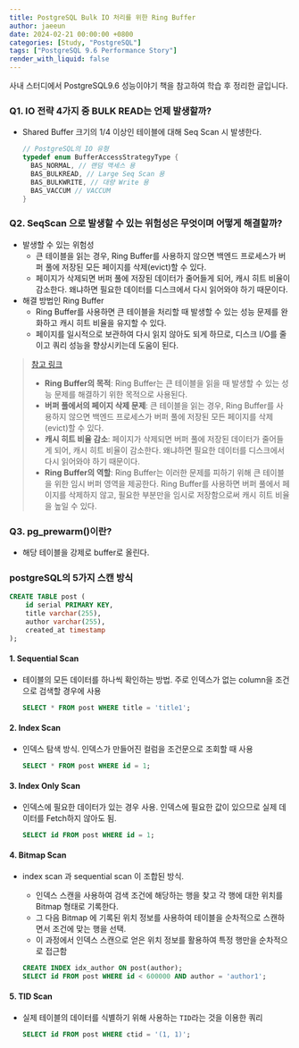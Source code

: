 ```yaml
---
title: PostgreSQL Bulk IO 처리를 위한 Ring Buffer
author: jaeeun
date: 2024-02-21 00:00:00 +0800
categories: [Study, "PostgreSQL"]
tags: ["PostgreSQL 9.6 Performance Story"]
render_with_liquid: false
---
```


사내 스터디에서 PostgreSQL9.6 성능이야기 책을 참고하여 학습 후 정리한 글입니다.

### Q1. IO 전략 4가지 중 BULK READ는 언제 발생할까?
- Shared Buffer 크기의 1/4 이상인 테이블에 대해 Seq Scan 시 발생한다.
  ```c
  // PostgreSQL의 IO 유형
  typedef enum BufferAccessStrategyType {
  	BAS_NORMAL, // 랜덤 액세스 용
    BAS_BULKREAD, // Large Seq Scan 용
    BAS_BULKWRITE, // 대량 Write 용
    BAS_VACCUM // VACCUM
  }
  ```

### Q2. SeqScan 으로 발생할 수 있는 위험성은 무엇이며 어떻게 해결할까?
- 발생할 수 있는 위험성
  - 큰 테이블을 읽는 경우, Ring Buffer를 사용하지 않으면 백엔드 프로세스가 버퍼 풀에 저장된 모든 페이지를 삭제(evict)할 수 있다.
  - 페이지가 삭제되면 버퍼 풀에 저장된 데이터가 줄어들게 되어, 캐시 히트 비율이 감소한다. 왜냐하면 필요한 데이터를 디스크에서 다시 읽어와야 하기 때문이다.
- 해결 방법인 Ring Buffer
  - Ring Buffer를 사용하면 큰 테이블을 처리할 때 발생할 수 있는 성능 문제를 완화하고 캐시 히트 비율을 유지할 수 있다.
  - 페이지를 일시적으로 보관하여 다시 읽지 않아도 되게 하므로, 디스크 I/O를 줄이고 쿼리 성능을 향상시키는데 도움이 된다.
   
> [참고 링크](https://www.interdb.jp/pg/pgsql08/05.html)
> - **Ring Buffer의 목적**: Ring Buffer는 큰 테이블을 읽을 때 발생할 수 있는 성능 문제를 해결하기 위한 목적으로 사용된다.
> - **버퍼 풀에서의 페이지 삭제 문제**: 큰 테이블을 읽는 경우, Ring Buffer를 사용하지 않으면 백엔드 프로세스가 버퍼 풀에 저장된 모든 페이지를 삭제(evict)할 수 있다.
> - **캐시 히트 비율 감소**: 페이지가 삭제되면 버퍼 풀에 저장된 데이터가 줄어들게 되어, 캐시 히트 비율이 감소한다. 왜냐하면 필요한 데이터를 디스크에서 다시 읽어와야 하기 때문이다.
> - **Ring Buffer의 역할**: Ring Buffer는 이러한 문제를 피하기 위해 큰 테이블을 위한 임시 버퍼 영역을 제공한다. Ring Buffer를 사용하면 버퍼 풀에서 페이지를 삭제하지 않고, 필요한 부분만을 임시로 저장함으로써 캐시 히트 비율을 높일 수 있다.

###  Q3. pg_prewarm()이란?
- 해당 테이블을 강제로 buffer로 올린다.

###  postgreSQL의 5가지 스캔 방식

```sql
CREATE TABLE post (
    id serial PRIMARY KEY,
    title varchar(255),
    author varchar(255),
    created_at timestamp
);
```

#### 1. Sequential Scan
- 테이블의 모든 데이터를 하나씩 확인하는 방법. 주로 인덱스가 없는 column을 조건으로 검색할 경우에 사용
  ```sql
  SELECT * FROM post WHERE title = 'title1';
  ```

#### 2. Index Scan
- 인덱스 탐색 방식. 인덱스가 만들어진 컬럼을 조건문으로 조회할 때 사용
  ```sql
  SELECT * FROM post WHERE id = 1;
  ```

#### 3. Index Only Scan
- 인덱스에 필요한 데이터가 있는 경우 사용. 인덱스에 필요한 값이 있으므로 실제 데이터를 Fetch하지 않아도 됨.
  ```sql
  SELECT id FROM post WHERE id = 1;
  ```

#### 4. Bitmap Scan
- index scan 과 sequential scan 이 조합된 방식.
  - 인덱스 스캔을 사용하여 검색 조건에 해당하는 행을 찾고 각 행에 대한 위치를 Bitmap 형태로 기록한다.
  - 그 다음 Bitmap 에 기록된 위치 정보를 사용하여 테이블을 순차적으로 스캔하면서 조건에 맞는 행을 선택.
  - 이 과정에서 인덱스 스캔으로 얻은 위치 정보를 활용하여 특정 행만을 순차적으로 접근함

  ```sql
  CREATE INDEX idx_author ON post(author);
  SELECT id FROM post WHERE id < 600000 AND author = 'author1';
  ```

#### 5. TID Scan
- 실제 테이블의 데이터를 식별하기 위해 사용하는  `TID`라는 것을 이용한 쿼리

  ```sql
  SELECT id FROM post WHERE ctid = '(1, 1)';
  ```
